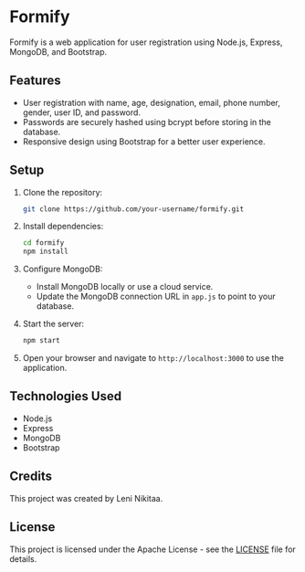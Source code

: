 # Formify

Formify is a web application for user registration using Node.js, Express, MongoDB, and Bootstrap.

## Features

- User registration with name, age, designation, email, phone number, gender, user ID, and password.
- Passwords are securely hashed using bcrypt before storing in the database.
- Responsive design using Bootstrap for a better user experience.

## Setup

1. Clone the repository:

   ```bash
   git clone https://github.com/your-username/formify.git
   ```

2. Install dependencies:

   ```bash
   cd formify
   npm install
   ```

3. Configure MongoDB:

   - Install MongoDB locally or use a cloud service.
   - Update the MongoDB connection URL in `app.js` to point to your database.

4. Start the server:

   ```bash
   npm start
   ```

5. Open your browser and navigate to `http://localhost:3000` to use the application.

## Technologies Used

- Node.js
- Express
- MongoDB
- Bootstrap

## Credits

This project was created by Leni Nikitaa.

## License

This project is licensed under the Apache License - see the [LICENSE](https://github.com/Leni-Nikitaa/Formify/blob/main/LICENSE) file for details.
